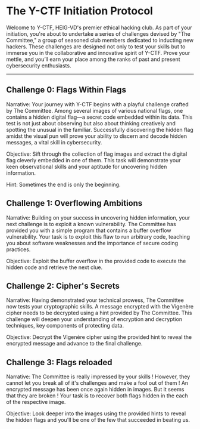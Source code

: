 # The Y-CTF Initiation Protocol

Welcome to Y-CTF, HEIG-VD's premier ethical hacking club. As part of your initiation, you're about to undertake a series of challenges devised by "The Committee," a group of seasoned club members dedicated to inducting new hackers. These challenges are designed not only to test your skills but to immerse you in the collaborative and innovative spirit of Y-CTF. Prove your mettle, and you’ll earn your place among the ranks of past and present cybersecurity enthusiasts.

---

## Challenge 0: Flags Within Flags

Narrative: Your journey with Y-CTF begins with a playful challenge crafted by The Committee. Among several images of various national flags, one contains a hidden digital flag—a secret code embedded within its data. This test is not just about observing but also about thinking creatively and spotting the unusual in the familiar. Successfully discovering the hidden flag amidst the visual pun will prove your ability to discern and decode hidden messages, a vital skill in cybersecurity.

Objective: Sift through the collection of flag images and extract the digital flag cleverly embedded in one of them. This task will demonstrate your keen observational skills and your aptitude for uncovering hidden information.

Hint: Sometimes the end is only the beginning.

## Challenge 1: Overflowing Ambitions

Narrative: Building on your success in uncovering hidden information, your next challenge is to exploit a known vulnerability. The Committee has provided you with a simple program that contains a buffer overflow vulnerability. Your task is to exploit this flaw to run arbitrary code, teaching you about software weaknesses and the importance of secure coding practices.

Objective: Exploit the buffer overflow in the provided code to execute the hidden code and retrieve the next clue.

## Challenge 2: Cipher's Secrets

Narrative: Having demonstrated your technical prowess, The Committee now tests your cryptographic skills. A message encrypted with the Vigenère cipher needs to be decrypted using a hint provided by The Committee. This challenge will deepen your understanding of encryption and decryption techniques, key components of protecting data.

Objective: Decrypt the Vigenère cipher using the provided hint to reveal the encrypted message and advance to the final challenge.

## Challenge 3: Flags reloaded

Narrative: The Committee is really impressed by your skills ! However, they cannot let you break all of it's challenges and make a fool out of them ! An encrypted message has been once again hidden in images. But it seems that they are broken ! Your task is to recover both flags hidden in the each of the respective image. 

Objective: Look deeper into the images using the provided hints to reveal the hidden flags and you'll be one of the few that succeeded in beating us.
